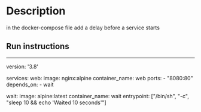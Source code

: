 # Description
in the docker-compose file add a delay before a service starts

## Run instructions
____________________________________________________________________________
version: '3.8'

services:
  web:
    image: nginx:alpine
    container_name: web
    ports:
      - "8080:80"
    depends_on:
      - wait

  wait:
    image: alpine:latest
    container_name: wait
    entrypoint: ["/bin/sh", "-c", "sleep 10 && echo 'Waited 10 seconds'"]
